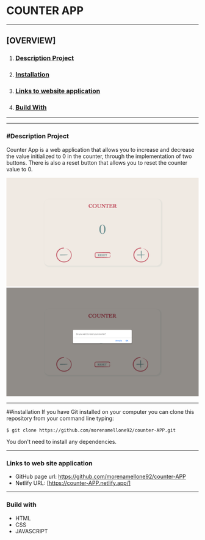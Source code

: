 # COUNTER APP
***
## [OVERVIEW]
1. ### [Description Project](#descriptionproject)
2. ### [Installation](#installation)
3. ### [Links to website application](#links)
4. ### [Build With](#buildwith)
***
***
### #Description Project
Counter App is a web application that allows you to increase and decrease the value initialized to 0 in the counter, through the implementation of two buttons.
There is also a reset button that allows you to reset the counter value to 0.

![Counter](/assets/img/counter.png)
![Counter with pop-up](/assets/img/counter-with-pop-up.png)

***

##installation
If you have Git installed on your computer you can clone this repository from your command line typing:
```
$ git clone https://github.com/morenamellone92/counter-APP.git
```
You don't need to install any dependencies.

***

### Links to web site application
- GitHub page url: https://github.com/morenamellone92/counter-APP
- Netlify URL: [https://counter-APP.netlify.app/]

***

### Build with
- HTML
- CSS
- JAVASCRIPT





